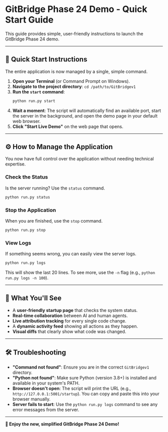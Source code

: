 # GitBridge Phase 24 Demo - Quick Start Guide

This guide provides simple, user-friendly instructions to launch the GitBridge Phase 24 demo.

---

## 🚀 Quick Start Instructions

The entire application is now managed by a single, simple command.

1.  **Open your Terminal** (or Command Prompt on Windows).
2.  **Navigate to the project directory**: `cd /path/to/GitBridgev1`
3.  **Run the `start` command**:
    ```bash
    python run.py start
    ```
4.  **Wait a moment**: The script will automatically find an available port, start the server in the background, and open the demo page in your default web browser.
5.  **Click "Start Live Demo"** on the web page that opens.

---

## ⚙️ How to Manage the Application

You now have full control over the application without needing technical expertise.

### Check the Status
Is the server running? Use the `status` command.
```bash
python run.py status
```

### Stop the Application
When you are finished, use the `stop` command.
```bash
python run.py stop
```

### View Logs
If something seems wrong, you can easily view the server logs.
```bash
python run.py logs
```
This will show the last 20 lines. To see more, use the `-n` flag (e.g., `python run.py logs -n 100`).

---

## 🎯 What You'll See

-   A **user-friendly startup page** that checks the system status.
-   **Real-time collaboration** between AI and human agents.
-   **Live attribution tracking** for every single code change.
-   A **dynamic activity feed** showing all actions as they happen.
-   **Visual diffs** that clearly show what code was changed.

---

## 🛠️ Troubleshooting

-   **"Command not found"**: Ensure you are in the correct `GitBridgev1` directory.
-   **"Python not found"**: Make sure Python (version 3.8+) is installed and available in your system's PATH.
-   **Browser doesn't open**: The script will print the URL (e.g., `http://127.0.0.1:5001/startup`). You can copy and paste this into your browser manually.
-   **Server fails to start**: Use the `python run.py logs` command to see any error messages from the server.

---

**🎉 Enjoy the new, simplified GitBridge Phase 24 Demo!** 